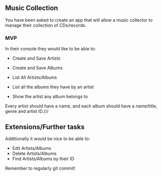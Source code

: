 ## Music Collection

You have been asked to create an app that will allow a music collector to manage their collection of CDs/records.

### MVP

In their console they would like to be able to:

* Create and Save Artists
* Create and Save Albums
* List All Artists/Albums

* List all the albums they have by an artist
* Show the artist any album belongs to

Every artist should have a name, and each album should have a name/title, genre and artist ID.///

## Extensions/Further tasks

Additionally it would be nice to be able to:

* Edit Artists/Albums
* Delete Artists/Albums
* Find Artists/Albums by their ID

Remember to regularly git commit!
